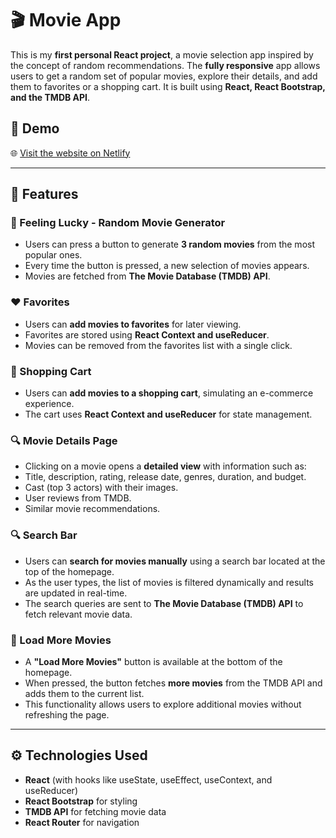  # 🎬 Movie App

This is my **first personal React project**, a movie selection app inspired by the concept of random recommendations. The **fully responsive** app allows users to get a random set of popular movies, explore their details, and add them to favorites or a shopping cart. It is built using **React, React Bootstrap, and the TMDB API**.

## 🌟 Demo

🌐 [Visit the website on Netlify]() 

---

## 🚀 Features

### 🎲 Feeling Lucky - Random Movie Generator
- Users can press a button to generate **3 random movies** from the most popular ones.
- Every time the button is pressed, a new selection of movies appears.
- Movies are fetched from **The Movie Database (TMDB) API**.

### ❤️ Favorites
- Users can **add movies to favorites** for later viewing.
- Favorites are stored using **React Context and useReducer**.
- Movies can be removed from the favorites list with a single click.

### 🛒 Shopping Cart
- Users can **add movies to a shopping cart**, simulating an e-commerce experience.
- The cart uses **React Context and useReducer** for state management.

### 🔍 Movie Details Page
  - Clicking on a movie opens a **detailed view** with information such as:
  - Title, description, rating, release date, genres, duration, and budget.
  - Cast (top 3 actors) with their images.
  - User reviews from TMDB.
  - Similar movie recommendations.

### 🔍 Search Bar
- Users can **search for movies manually** using a search bar located at the top of the homepage.
- As the user types, the list of movies is filtered dynamically and results are updated in real-time.
- The search queries are sent to **The Movie Database (TMDB) API** to fetch relevant movie data.
  
### 📜 Load More Movies
- A **"Load More Movies"** button is available at the bottom of the homepage.
- When pressed, the button fetches **more movies** from the TMDB API and adds them to the current list.
- This functionality allows users to explore additional movies without refreshing the page.

---

## ⚙️ Technologies Used
- **React** (with hooks like useState, useEffect, useContext, and useReducer)
- **React Bootstrap** for styling
- **TMDB API** for fetching movie data
- **React Router** for navigation

  
